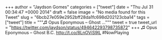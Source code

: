 
+++
author = "Jaydson Gomes"
categories = ["tweet"]
date = "Thu Jul 31 00:34:47 +0000 2014"
draft = false
image = "No media found for this Tweet"
slug = "6bcb27e059e2952bff28da1fc698d202123cba14"
tags = ["tweet"]
title = """♫ Opus Eponymous – Ghost ..."""
tweet = true
tweet_url = "https://twitter.com/jaydson/status/494642293798735872"
+++
♫ Opus Eponymous – Ghost B.C. http://t.co/8LnOViS9lL #NowPlaying
